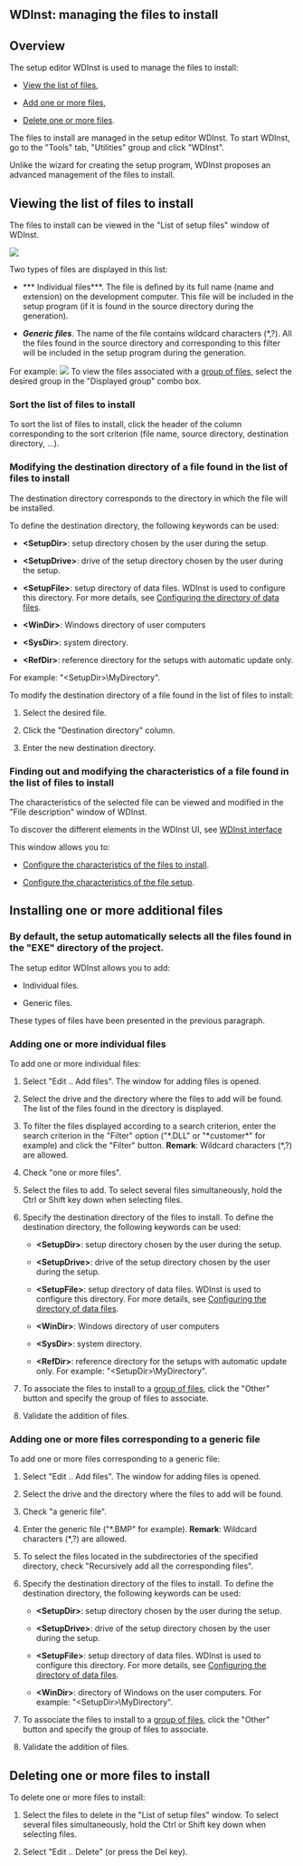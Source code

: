 


## WDInst: managing the files to install 
			



<a name="NOTE1"></a>
<a name="NOTE1_1"></a>


## Overview
<a name="overview_ELTTEXTE000257"></a>
The setup editor WDInst is used to manage the files to install:

- [View the list of files](#NOTE2_1),

- [Add one or more files](#NOTE3_1),

- [Delete one or more files](#NOTE4_1).




The files to install are managed in the setup editor WDInst. To start WDInst, go to the "Tools" tab, "Utilities" group and click "WDInst".

Unlike the wizard for creating the setup program, WDInst proposes an advanced management of the files to install.

<a name="NOTE2"></a>
<a name="NOTE2_1"></a>


## Viewing the list of files to install
<a name="viewing_the_list_files_install_ELTTEXTE000281"></a>
The files to install can be viewed in the "List of setup files" window of WDInst.

![](https://doc.pcsoft.fr/en-US/images/image.awp?langid=3&name=Parametrer_caract_installation_fichier%20-%20HC%20N%B0001%201.gif&type=thumb)

<a name="NOTE2_2"></a>
Two types of files are displayed in this list:

- *** Individual files***. The file is defined by its full name (name and extension) on the development computer. This file will be included in the setup program (if it is found in the source directory during the generation).

- ***Generic files***. The name of the file contains wildcard characters (\*,?). All the files found in the source directory and corresponding to this filter will be included in the setup program during the generation.




For example:
![](https://doc.pcsoft.fr/en-US/images/image.awp?langid=3&name=TypeFichier.gif)
To view the files associated with a [group of files](../Editeurs/2028010.md), select the desired group in the "Displayed group" combo box.
<a name="NOTE2_3"></a>


### Sort the list of files to install
<a name="sort_the_list_files_install_ELTPARAGRAPHE000065"></a>

To sort the list of files to install, click the header of the column corresponding to the sort criterion (file name, source directory, destination directory, ...).
<a name="NOTE2_4"></a>


### Modifying the destination directory of a file found in the list of files to install
<a name="modifying_the_destination_directory_file_found_the_list_files_install_ELTPARAGRAPHE000072"></a>

The destination directory corresponds to the directory in which the file will be installed.

To define the destination directory, the following keywords can be used:

- **&lt;SetupDir&gt;**: setup directory chosen by the user during the setup.

- **&lt;SetupDrive&gt;**: drive of the setup directory chosen by the user during the setup.

- **&lt;SetupFile&gt;**: setup directory of data files. WDInst is used to configure this directory. For more details, see [Configuring the directory of data files](../Editeurs/2028017.md).

- **&lt;WinDir&gt;**: Windows directory of user computers

- **&lt;SysDir&gt;**: system directory.

- **&lt;RefDir&gt;**: reference directory for the setups with automatic update only.




For example: "&lt;SetupDir&gt;\\MyDirectory".

To modify the destination directory of a file found in the list of files to install:

1. Select the desired file.

2. Click the "Destination directory" column.

3. Enter the new destination directory.



<a name="NOTE2_5"></a>


### Finding out and modifying the characteristics of a file found in the list of files to install
<a name="finding_out_and_modifying_the_characteristics_file_found_the_list_files_install_ELTPARAGRAPHE000099"></a>

The characteristics of the selected file can be viewed and modified in the "File description" window of WDInst.

To discover the different elements in the WDInst UI, see [WDInst interface](../Editeurs/2028022.md)

This window allows you to:

- [Configure the characteristics of the files to install](../Editeurs/2028033.md).

- [Configure the characteristics of the file setup](../Editeurs/2028004.md).




<a name="NOTE3"></a>
<a name="NOTE3_1"></a>


## Installing one or more additional files
<a name="installing_one_more_additional_files_ELTTEXTE000329"></a>


### By default, the setup automatically selects all the files found in the "EXE" directory of the project.
<a name="default_the_setup_automatically_selects_all_the_files_found_the_exe_directory_the_project_ELTPARAGRAPHE000121"></a>

The setup editor WDInst allows you to add:

- Individual files.

- Generic files.




These types of files have been presented in the previous paragraph.
<a name="NOTE3_2"></a>


### Adding one or more individual files
<a name="adding_one_more_individual_files_ELTPARAGRAPHE000133"></a>

To add one or more individual files:

1. Select "Edit .. Add files". The window for adding files is opened.

2. Select the drive and the directory where the files to add will be found. The list of the files found in the directory is displayed.

3. To filter the files displayed according to a search criterion, enter the search criterion in the "Filter" option ("\*.DLL" or "\*customer\*" for example) and click the "Filter" button. 
	**Remark**: Wildcard characters (\*,?) are allowed.

4. Check "one or more files".

5. Select the files to add. 
	To select several files simultaneously, hold the Ctrl or Shift key down when selecting files.

6. Specify the destination directory of the files to install.
	To define the destination directory, the following keywords can be used:

	- **&lt;SetupDir&gt;**: setup directory chosen by the user during the setup.

	- **&lt;SetupDrive&gt;**: drive of the setup directory chosen by the user during the setup.

	- **&lt;SetupFile&gt;**: setup directory of data files. WDInst is used to configure this directory. For more details, see [Configuring the directory of data files](../Editeurs/2028017.md).

	- **&lt;WinDir&gt;**: Windows directory of user computers

	- **&lt;SysDir&gt;**: system directory.

	- **&lt;RefDir&gt;**: reference directory for the setups with automatic update only.
			For example: "&lt;SetupDir&gt;\\MyDirectory".




7. To associate the files to install to a [group of files](../Editeurs/2028010.md), click the "Other" button and specify the group of files to associate.

8. Validate the addition of files.



<a name="NOTE3_3"></a>


### Adding one or more files corresponding to a generic file
<a name="adding_one_more_files_corresponding_generic_file_ELTPARAGRAPHE000170"></a>

To add one or more files corresponding to a generic file:

1. Select "Edit .. Add files". The window for adding files is opened.

2. Select the drive and the directory where the files to add will be found.

3. Check "a generic file".

4. Enter the generic file ("\*.BMP" for example).
	**Remark**: Wildcard characters (\*,?) are allowed.

5. To select the files located in the subdirectories of the specified directory, check "Recursively add all the corresponding files".

6. Specify the destination directory of the files to install.
	To define the destination directory, the following keywords can be used:

	- **&lt;SetupDir&gt;**: setup directory chosen by the user during the setup.

	- **&lt;SetupDrive&gt;**: drive of the setup directory chosen by the user during the setup.

	- **&lt;SetupFile&gt;**: setup directory of data files. WDInst is used to configure this directory. For more details, see [Configuring the directory of data files](../Editeurs/2028017.md).

	- **&lt;WinDir&gt;**: directory of Windows on the user computers.
			For example: "&lt;SetupDir&gt;\\MyDirectory".




7. To associate the files to install to a [group of files](../Editeurs/2028010.md), click the "Other" button and specify the group of files to associate.

8. Validate the addition of files.




<a name="NOTE4"></a>
<a name="NOTE4_1"></a>


## Deleting one or more files to install
<a name="deleting_one_more_files_install_ELTTEXTE000365"></a>
To delete one or more files to install:

1. Select the files to delete in the "List of setup files" window.
	To select several files simultaneously, hold the Ctrl or Shift key down when selecting files.

2. Select "Edit .. Delete" (or press the Del key).





